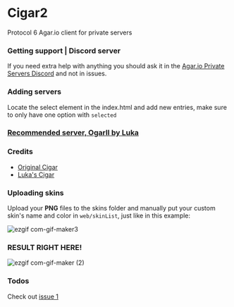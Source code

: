 # Cigar2  
Protocol 6 Agar.io client for private servers

### Getting support | Discord server
If you need extra help with anything you should ask it in the [Agar.io Private Servers Discord](https://discord.gg/CfvdZZrCKE) and not in issues.

### Adding servers
Locate the select element in the index.html and add new entries, make sure to only have one option with `selected`

### [Recommended server, OgarII by Luka](https://github.com/Luka967/OgarII)

### Credits
- [Original Cigar](https://github.com/CigarProject/Cigar)
- [Luka's Cigar](https://github.com/Luka967/Cigar)

### Uploading skins
Upload your **PNG** files to the skins folder and manually put your custom skin's name and color in `web/skinList`, just like in this example:

![ezgif com-gif-maker3](https://user-images.githubusercontent.com/26459304/117888704-fb44c900-b2a1-11eb-943b-1970864f1efa.gif)


### RESULT RIGHT HERE!

![ezgif com-gif-maker (2)](https://user-images.githubusercontent.com/26459304/117888642-e700cc00-b2a1-11eb-9b34-86b96a969a20.gif)

### Todos
Check out [issue 1](https://github.com/Cigar2/Cigar2/issues/1)
